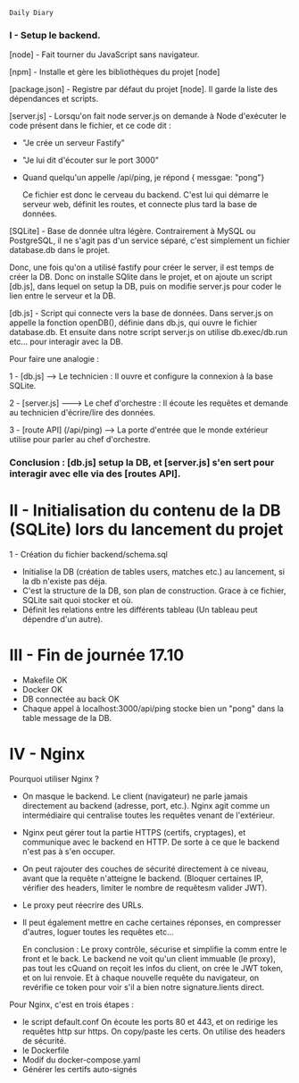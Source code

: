     Daily Diary

### I - Setup le backend.

[node] - Fait tourner du JavaScript sans navigateur.

[npm] - Installe et gère les bibliothèques du projet [node]

[package.json] - Registre par défaut du projet [node]. Il garde la liste des dépendances et scripts.

[server.js] - Lorsqu'on fait node server.js on demande à Node d'exécuter le code présent dans le fichier, et ce code dit :

- "Je crée un serveur Fastify"
- "Je lui dit d'écouter sur le port 3000"
- Quand quelqu'un appelle /api/ping, je répond { messgae: "pong"}

  Ce fichier est donc le cerveau du backend. C'est lui qui démarre le serveur web, définit les routes, et connecte plus tard la base de données.

[SQLite] - Base de donnée ultra légère. Contrairement à MySQL ou PostgreSQL, il ne s'agit pas d'un service séparé, c'est simplement un fichier database.db dans le projet.

Donc, une fois qu'on a utilisé fastify pour créer le server, il est temps de créer la DB. Donc on installe SQlite dans le projet, et on ajoute un script [db.js], dans lequel on setup la DB, puis on modifie server.js pour coder le lien entre le serveur et la DB.

[db.js] - Script qui connecte vers la base de données. Dans server.js on appelle la fonction openDB(), définie dans db.js, qui ouvre le fichier database.db. Et ensuite dans notre script server.js on utilise db.exec/db.run etc... pour interagir avec la DB.

Pour faire une analogie :

1 - [db.js] --> Le technicien : Il ouvre et configure la connexion à la base SQLite.

2 - [server.js] ---> Le chef d'orchestre : Il écoute les requêtes et demande au technicien d'écrire/lire des données.

3 - [route API] (/api/ping) --> La porte d'entrée que le monde extérieur utilise pour parler au chef d'orchestre.

### Conclusion : [db.js] setup la DB, et [server.js] s'en sert pour interagir avec elle via des [routes API].

# II - Initialisation du contenu de la DB (SQLite) lors du lancement du projet

1 - Création du fichier backend/schema.sql

- Initialise la DB (création de tables users, matches etc.) au lancement, si la db n'existe pas déja.
- C'est la structure de la DB, son plan de construction. Grace à ce fichier, SQLite sait quoi stocker et où.
- Définit les relations entre les différents tableau (Un tableau peut dépendre d'un autre).

# III - Fin de journée 17.10

- Makefile OK
- Docker OK
- DB connectée au back OK
- Chaque appel à localhost:3000/api/ping stocke bien un "pong" dans la table message de la DB.

# IV - Nginx

Pourquoi utiliser Nginx ?

- On masque le backend. Le client (navigateur) ne parle jamais directement au backend (adresse, port, etc.). Nginx agit comme un intermédiaire qui centralise toutes les requêtes venant de l'extérieur.
- Nginx peut gérer tout la partie HTTPS (certifs, cryptages), et communique avec le backend en HTTP. De sorte à ce que le backend n'est pas à s'en occuper.
- On peut rajouter des couches de sécurité directement à ce niveau, avant que la requête n'atteigne le backend. (Bloquer certaines IP, vérifier des headers, limiter le nombre de requêtesm valider JWT).
- Le proxy peut réecrire des URLs.
- Il peut également mettre en cache certaines réponses, en compresser d'autres, loguer toutes les requêtes etc...

  En conclusion : Le proxy contrôle, sécurise et simplifie la comm entre le front et le back. Le backend ne voit qu'un client immuable (le proxy), pas tout les cQuand on reçoit les infos du client, on crée le JWT token, et on lui renvoie. Et à chaque nouvelle requête du navigateur, on revérifie ce token pour voir s'il a bien notre signature.lients direct.

Pour Nginx, c'est en trois étapes :

- le script default.conf
  On écoute les ports 80 et 443, et on redirige les requêtes http sur https.
  On copy/paste les certs.
  On utilise des headers de sécurité.
- le Dockerfile
- Modif du docker-compose.yaml
- Générer les certifs auto-signés
